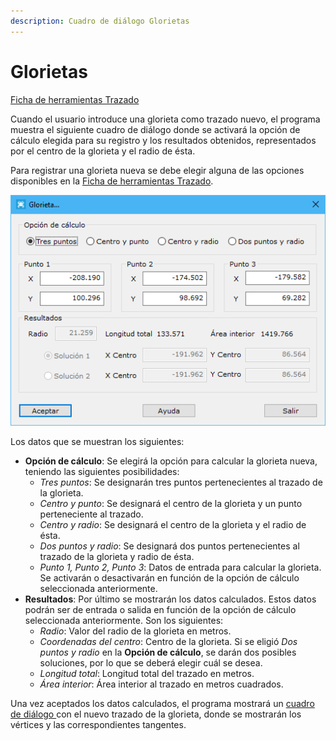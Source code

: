 ```yaml
---
description: Cuadro de diálogo Glorietas
---
```


# Glorietas

[Ficha de herramientas Trazado](../../fichas-de-herramientas/ficha-de-herramientas-trazado.md)

Cuando el usuario introduce una glorieta como trazado nuevo, el programa muestra el siguiente cuadro de diálogo donde se activará la opción de cálculo elegida para su registro y los resultados obtenidos, representados por el centro de la glorieta y el radio de ésta.

Para registrar una glorieta nueva se debe elegir alguna de las opciones disponibles en la [Ficha de herramientas Trazado](../../fichas-de-herramientas/ficha-de-herramientas-trazado.md).

![Cuadro de diálogo Glorieta](<../../../.gitbook/assets/image (107).png>)

Los datos que se muestran los siguientes:

* **Opción de cálculo**: Se elegirá la opción para calcular la glorieta nueva, teniendo las siguientes posibilidades:
  * _Tres puntos_: Se designarán tres puntos pertenecientes al trazado de la glorieta.
  * _Centro y punto_: Se designará el centro de la glorieta y un punto perteneciente al trazado.
  * _Centro y radio_: Se designará el centro de la glorieta y el radio de ésta.
  * _Dos puntos y radio_: Se designará dos puntos pertenecientes al trazado de la glorieta y radio de ésta.
  * _Punto 1, Punto 2, Punto 3_: Datos de entrada para calcular la glorieta. Se activarán o desactivarán en función de la opción de cálculo seleccionada anteriormente.
* **Resultados**: Por último se mostrarán los datos calculados. Estos datos podrán ser de entrada o salida en función de la opción de cálculo seleccionada anteriormente. Son los siguientes:
  * _Radio_: Valor del radio de la glorieta en metros.
  * _Coordenadas del centro_: Centro de la glorieta. Si se eligió _Dos puntos y radio_ en la **Opción de cálculo**, se darán dos posibles soluciones, por lo que se deberá elegir cuál se desea.
  * _Longitud total_: Longitud total del trazado en metros.
  * _Área interior_: Área interior al trazado en metros cuadrados.

Una vez aceptados los datos calculados, el programa mostrará un [cuadro de diálogo ](insertar-elemento-curvo.md)con el nuevo trazado de la glorieta, donde se mostrarán los vértices y las correspondientes tangentes.
